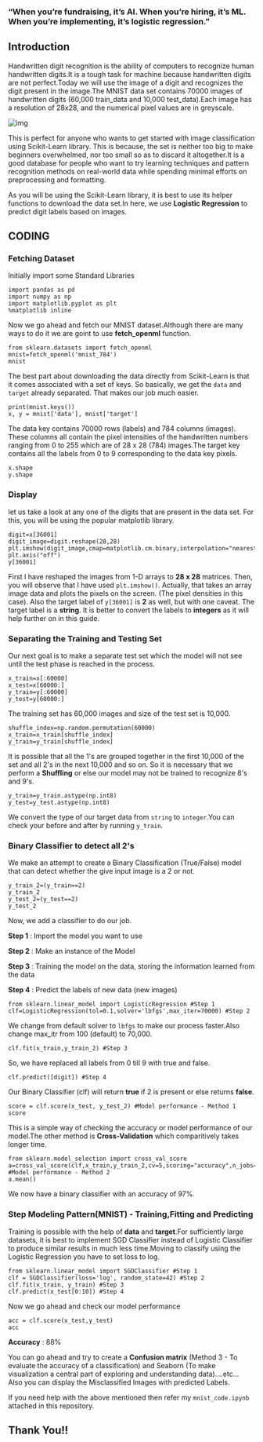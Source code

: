 ### “When you’re fundraising, it’s AI. When you’re hiring, it’s ML. When you’re implementing, it’s logistic regression.”
## Introduction
Handwritten digit recognition is the ability of computers to recognize human handwritten digits.It is a tough task for machine because handwritten digits are not perfect.Today we will use the image of a digit and recognizes the digit present in the image.The MNIST data set contains 70000 images of handwritten digits (60,000 train_data  and 10,000 test_data).Each image has a resolution of 28x28, and the numerical pixel values are in greyscale. 

![img](https://miro.medium.com/max/700/1*1TkgO9Zz6rC3KpAYNl5KfA.png)

This is perfect for anyone who wants to get started with image classification using Scikit-Learn library. This is because, the set is neither too big to make beginners overwhelmed, nor too small so as to discard it altogether.It is a good database for people who want to try learning techniques and pattern recognition methods on real-world data while spending minimal efforts on preprocessing and formatting.

As you will be using the Scikit-Learn library, it is best to use its helper functions to download the data set.In here, we use __Logistic Regression__ to predict digit labels based on images. 

## CODING
### Fetching Dataset
Initially import some Standard Libraries

``` 
import pandas as pd
import numpy as np
import matplotlib.pyplot as plt
%matplotlib inline
```
Now we go ahead and fetch our MNIST dataset.Although there are many ways to do it we are goint to use **fetch_openml** function.

```
from sklearn.datasets import fetch_openml
mnist=fetch_openml('mnist_784')
mnist
```
The best part about downloading the data directly from Scikit-Learn is that it comes associated with a set of keys.
So basically, we get the `data` and `target` already separated. That makes our job much easier.

```
print(mnist.keys())
x, y = mnist['data'], mnist['target']
```
The data key contains 70000 rows (labels) and 784 columns (images). These columns all contain the pixel intensities of the handwritten numbers ranging from 0 to 255 which are of 28 x 28 (784) images.The target key contains all the labels from 0 to 9 corresponding to the data key pixels.

```
x.shape
y.shape
```

### Display
let us take a look at any one of the digits that are present in the data set. For this, you will be using the popular matplotlib library.

```
digit=x[36001]
digit_image=digit.reshape(28,28)
plt.imshow(digit_image,cmap=matplotlib.cm.binary,interpolation="nearest")
plt.axis("off")
y[36001]
```
First I have reshaped the images from 1-D arrays to __28 x 28__ matrices. Then, you will observe that I have used `plt.imshow()`. Actually, that takes an array image data and plots the pixels on the screen. (The pixel densities in this case).
Also the target label of `y[36001]` is __2__ as well, but with one caveat. The target label is a __string__. It is better to convert the labels to __integers__ as it will help further on in this guide.
### Separating the Training and Testing Set
Our next goal is to make a separate test set which the model will not see until the test phase is reached in the process.

```
x_train=x[:60000]
x_test=x[60000:]
y_train=y[:60000]
y_test=y[60000:]
```
The training set has 60,000 images and size of the test set is 10,000.
```
shuffle_index=np.random.permutation(60000)
x_train=x_train[shuffle_index]
y_train=y_train[shuffle_index]
```
It is possible that all the 1's are grouped together in the first 10,000 of the set and all 2's in the next 10,000 and so on. So it is necessary that we perform a __Shuffling__ or else our model may not be trained to recognize 8's and 9's.
```
y_train=y_train.astype(np.int8)
y_test=y_test.astype(np.int8)
```
We convert the type of our target data from `string` to `integer`.You can check your before and after by running `y_train`.
### Binary Classifier to detect all 2's
We make an attempt to create a Binary Classification (True/False) model that can detect whether the give input image is a 2 or not.
```
y_train_2=(y_train==2)
y_train_2
y_test_2=(y_test==2)
y_test_2
```
Now, we add a classifier to do our job.

__Step 1__ : Import the model you want to use

__Step 2__ : Make an instance of the Model

__Step 3__ : Training the model on the data, storing the information learned from the data

__Step 4__ : Predict the labels of new data (new images)
```
from sklearn.linear_model import LogisticRegression #Step 1
clf=LogisticRegression(tol=0.1,solver='lbfgs',max_iter=70000) #Step 2
```
We change from default solver to `lbfgs` to make our process faster.Also change max_itr from 100 (default) to 70,000.

```
clf.fit(x_train,y_train_2) #Step 3
```
So, we have replaced all labels from 0 till 9 with true and false.

```
clf.predict([digit]) #Step 4
```
Our Binary Classifier (clf) will return __true__ if 2 is present or else returns __false__. 

```
score = clf.score(x_test, y_test_2) #Model performance - Method 1
score
```
This is a simple way of checking the accuracy or model performance of our model.The other method is __Cross-Validation__ which comparitively takes longer time.
```
from sklearn.model_selection import cross_val_score
a=cross_val_score(clf,x_train,y_train_2,cv=5,scoring="accuracy",n_jobs=-1) #Model performance - Method 2
a.mean()
```
We now have a binary classifier with an accuracy of 97%.

### Step Modeling Pattern(MNIST) - Training,Fitting and Predicting
Training is possible with the help of __data__ and __target__.For sufficiently large datasets, it is best to implement SGD Classifier instead of Logistic Classifier to produce similar results in much less time.Moving to classify using the Logistic Regression you have to set loss to log.
```
from sklearn.linear_model import SGDClassifier #Step 1
clf = SGDClassifier(loss='log', random_state=42) #Step 2
clf.fit(x_train, y_train) #Step 3
clf.predict(x_test[0:10]) #Step 4
```
Now we go ahead and check our model performance

```
acc = clf.score(x_test,y_test)
acc
```
__Accuracy__ : 88%

You can go ahead and try to create a __Confusion matrix__ (Method 3 - To evaluate the accuracy of a classification) and Seaborn (To make visualization a central part of exploring and understanding data)....etc... Also you can display the Misclassified Images with predicted Labels.

If you need help with the above mentioned then refer my `mnist_code.ipynb` attached in this repository.


## Thank You!!

